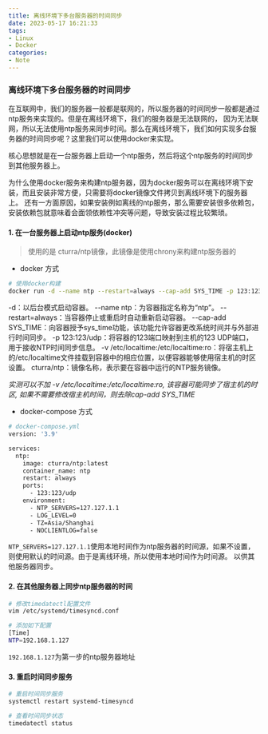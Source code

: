 ```yaml
---
title: 离线环境下多台服务器的时间同步
date: 2023-05-17 16:21:33
tags:
- Linux
- Docker
categories:
- Note
---
```


### 离线环境下多台服务器的时间同步
在互联网中，我们的服务器一般都是联网的，所以服务器的时间同步一般都是通过ntp服务来实现的。但是在离线环境下，我们的服务器是无法联网的，
因为无法联网，所以无法使用ntp服务来同步时间。那么在离线环境下，我们如何实现多台服务器的时间同步呢？这里我们可以使用docker来实现。

核心思想就是在一台服务器上启动一个ntp服务，然后将这个ntp服务的时间同步到其他服务器上。

为什么使用docker服务来构建ntp服务器，因为docker服务可以在离线环境下安装，而且安装非常方便，只需要将docker镜像文件拷贝到离线环境下的服务器上。
还有一方面原因，如果安装例如离线的ntp服务，那么需要安装很多依赖包，安装依赖包就意味着会面领依赖性冲突等问题，导致安装过程比较繁琐。

<!--more-->

#### 1. 在一台服务器上启动ntp服务(docker)
> 使用的是 cturra/ntp镜像，此镜像是使用chrony来构建ntp服务器的

- docker 方式
```bash
# 使用docker构建
docker run -d --name ntp --restart=always --cap-add SYS_TIME -p 123:123/udp -v /etc/localtime:/etc/localtime:ro cturra/ntp
```
-d：以后台模式启动容器。
--name ntp：为容器指定名称为“ntp”。
--restart=always：当容器停止或重启时自动重新启动容器。
--cap-add SYS_TIME：向容器授予sys_time功能，该功能允许容器更改系统时间并与外部进行时间同步。
-p 123:123/udp：将容器的123端口映射到主机的123 UDP端口，用于接收NTP时间同步信息。
-v /etc/localtime:/etc/localtime:ro：将宿主机上的/etc/localtime文件挂载到容器中的相应位置，以便容器能够使用宿主机的时区设置。
cturra/ntp：镜像名称，表示要在容器中运行的NTP服务镜像。

*实测可以不加 -v /etc/localtime:/etc/localtime:ro, 该容器可能同步了宿主机的时区, 如果不需要修改宿主机时间，则去除cap-add SYS_TIME*

- docker-compose 方式
```bash
# docker-compose.yml
version: '3.9'

services:
  ntp:
    image: cturra/ntp:latest
    container_name: ntp
    restart: always
    ports:
      - 123:123/udp
    environment:
      - NTP_SERVERS=127.127.1.1
      - LOG_LEVEL=0
      - TZ=Asia/Shanghai
      - NOCLIENTLOG=false
```
`NTP_SERVERS=127.127.1.1`使用本地时间作为ntp服务器的时间源，如果不设置，则使用默认的时间源。由于是离线环境，所以使用本地时间作为时间源。
以供其他服务器同步。

#### 2. 在其他服务器上同步ntp服务器的时间
```bash
# 修改timedatectl配置文件
vim /etc/systemd/timesyncd.conf

# 添加如下配置
[Time]
NTP=192.168.1.127
```

`192.168.1.127`为第一步的ntp服务器地址

#### 3. 重启时间同步服务
```bash
# 重启时间同步服务
systemctl restart systemd-timesyncd

# 查看时间同步状态
timedatectl status

```
